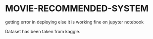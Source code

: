 # MOVIE-RECOMMENDED-SYSTEM

getting error in deploying else it is working fine on jupyter notebook

Dataset has been taken from kaggle.
